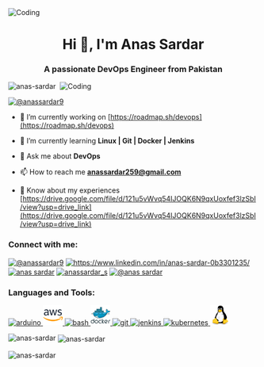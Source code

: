 <img class="centered-image" alt="Coding" width="1010" height="300" src="https://www.cloud4c.com/ksa/sites/ksa/files/2021-10/azure-devops-services.jpg">

<h1 align="center">Hi 👋, I'm Anas Sardar</h1>
<h3 align="center">A passionate DevOps Engineer from Pakistan</h3>

<img align="right" alt="Coding" width="400" src="https://www.contrastsecurity.com/hs-fs/hubfs/images/DevOps%20Solutions/devops-old-way.gif?width=1322&name=devops-old-way.gif">

<p align="left"> <img src="https://komarev.com/ghpvc/?username=anas-sardar&label=Profile%20views&color=0e75b6&style=flat" alt="anas-sardar" /> </p>

<p align="left"> <a href="https://twitter.com/@anassardar9" target="blank"><img src="https://img.shields.io/twitter/follow/@anassardar9?logo=twitter&style=for-the-badge" alt="@anassardar9" /></a> </p>

- 🔭 I’m currently working on [https://roadmap.sh/devops](https://roadmap.sh/devops)

- 🌱 I’m currently learning **Linux | Git | Docker | Jenkins**

- 💬 Ask me about **DevOps**

- 📫 How to reach me **anassardar259@gmail.com**

- 📄 Know about my experiences [https://drive.google.com/file/d/121u5vWvq54IJOQK6N9qxUoxfef3lzSbI/view?usp=drive_link](https://drive.google.com/file/d/121u5vWvq54IJOQK6N9qxUoxfef3lzSbI/view?usp=drive_link)

<h3 align="left">Connect with me:</h3>
<p align="left">
<a href="https://twitter.com/@anassardar9" target="blank"><img align="center" src="https://raw.githubusercontent.com/rahuldkjain/github-profile-readme-generator/master/src/images/icons/Social/twitter.svg" alt="@anassardar9" height="30" width="40" /></a>
<a href="https://linkedin.com/in/https://www.linkedin.com/in/anas-sardar-0b3301235/" target="blank"><img align="center" src="https://raw.githubusercontent.com/rahuldkjain/github-profile-readme-generator/master/src/images/icons/Social/linked-in-alt.svg" alt="https://www.linkedin.com/in/anas-sardar-0b3301235/" height="30" width="40" /></a>
<a href="https://fb.com/anas sardar" target="blank"><img align="center" src="https://raw.githubusercontent.com/rahuldkjain/github-profile-readme-generator/master/src/images/icons/Social/facebook.svg" alt="anas sardar" height="30" width="40" /></a>
<a href="https://instagram.com/anassardar_s" target="blank"><img align="center" src="https://raw.githubusercontent.com/rahuldkjain/github-profile-readme-generator/master/src/images/icons/Social/instagram.svg" alt="anassardar_s" height="30" width="40" /></a>
<a href="https://medium.com/@anas sardar" target="blank"><img align="center" src="https://raw.githubusercontent.com/rahuldkjain/github-profile-readme-generator/master/src/images/icons/Social/medium.svg" alt="@anas sardar" height="30" width="40" /></a>
</p>

<h3 align="left">Languages and Tools:</h3>
<p align="left"> <a href="https://www.arduino.cc/" target="_blank" rel="noreferrer"> <img src="https://cdn.worldvectorlogo.com/logos/arduino-1.svg" alt="arduino" width="40" height="40"/> </a> <a href="https://aws.amazon.com" target="_blank" rel="noreferrer"> <img src="https://raw.githubusercontent.com/devicons/devicon/master/icons/amazonwebservices/amazonwebservices-original-wordmark.svg" alt="aws" width="40" height="40"/> </a> <a href="https://www.gnu.org/software/bash/" target="_blank" rel="noreferrer"> <img src="https://www.vectorlogo.zone/logos/gnu_bash/gnu_bash-icon.svg" alt="bash" width="40" height="40"/> </a> <a href="https://www.docker.com/" target="_blank" rel="noreferrer"> <img src="https://raw.githubusercontent.com/devicons/devicon/master/icons/docker/docker-original-wordmark.svg" alt="docker" width="40" height="40"/> </a> <a href="https://git-scm.com/" target="_blank" rel="noreferrer"> <img src="https://www.vectorlogo.zone/logos/git-scm/git-scm-icon.svg" alt="git" width="40" height="40"/> </a> <a href="https://www.jenkins.io" target="_blank" rel="noreferrer"> <img src="https://www.vectorlogo.zone/logos/jenkins/jenkins-icon.svg" alt="jenkins" width="40" height="40"/> </a> <a href="https://kubernetes.io" target="_blank" rel="noreferrer"> <img src="https://www.vectorlogo.zone/logos/kubernetes/kubernetes-icon.svg" alt="kubernetes" width="40" height="40"/> </a> <a href="https://www.linux.org/" target="_blank" rel="noreferrer"> <img src="https://raw.githubusercontent.com/devicons/devicon/master/icons/linux/linux-original.svg" alt="linux" width="40" height="40"/> </a> </p>

<p><img align="left" src="https://github-readme-stats.vercel.app/api/top-langs?username=anas-sardar&show_icons=true&locale=en&layout=compact" alt="anas-sardar" /></p>

<p>&nbsp;<img align="center" src="https://github-readme-stats.vercel.app/api?username=anas-sardar&show_icons=true&locale=en" alt="anas-sardar" /></p>

<p><img align="center" src="https://github-readme-streak-stats.herokuapp.com/?user=anas-sardar&" alt="anas-sardar" /></p>
